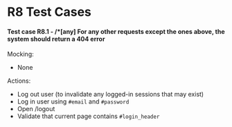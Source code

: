# R8 Test Cases

#### Test case R8.1 - /\*[any] For any other requests except the ones above, the system should return a 404 error

Mocking:

-   None

Actions:

-   Log out user (to invalidate any logged-in sessions that may exist)
-   Log in user using `#email` and `#password`
-   Open /logout
-   Validate that current page contains `#login_header`
